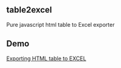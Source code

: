 ## table2excel
Pure javascript html table to Excel exporter

## Demo
[Exporting HTML table to EXCEL](https://jsfiddle.net/masifi/c3gazmuq)
